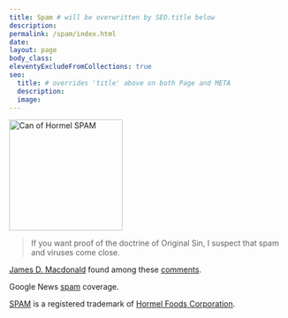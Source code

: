 ```yaml
---
title: Spam # will be overwritten by SEO.title below
description:
permalink: /spam/index.html
date:
layout: page
body_class:
eleventyExcludeFromCollections: true
seo:
  title: # overrides 'title' above on both Page and META
  description:
  image:
---
```


<img alt="Can of Hormel SPAM" src="/images/canofspam.png" width="205" height="201" />

> If you want proof of the doctrine of Original Sin, I suspect that spam and viruses come close.

[James D. Macdonald](http://www.sff.net/people/doylemacdonald/) found among these [comments](http://nielsenhayden.com/makinglight/archives/003783.html).

Google News [spam](http://news.google.com/news?hl=en&amp;edition=us&amp;q=spam) coverage.

[SPAM](http://www.spam.com/) is a registered trademark of [Hormel Foods Corporation](http://www.hormel.com/).
